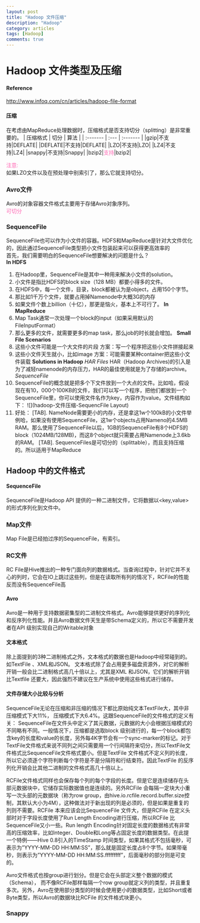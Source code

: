 ```yaml
---
layout: post
title: "Hadoop 文件压缩"
description: "Hadoop"
category: articles
tags: [Hadoop]
comments: true
---
```

Hadoop 文件类型及压缩
=======
####  Reference
<http://www.infoq.com/cn/articles/hadoop-file-format>
#### 压缩
在考虑由MapReduce处理数据时，压缩格式是否支持切分（splitting）是非常重要的。
| 压缩格式 | 切分 | 算法 |
| :------- | :--- | :------- |
|gzip|不支持|DEFLATE|
|DEFLATE|不支持|DEFLATE|
|LZO|不支持|LZO|
|LZ4|不支持|LZ4|
|snappy|不支持|Snappy|
|bzip2|<font color="HotPink">支持</font>|bzip2|

<font color="HotPink">注意:</font></br>
如果LZO文件以及在预处理中别索引了，那么它就支持切分。

### Avro文件
Avro的对象容器文件格式主要用于存储Avro对象序列。</br>
<font color="HotPink">可切分</font>
### SequenceFile
SequenceFile也可以作为小文件的容器。HDFS和MapReduce是针对大文件优化的，因此通过SequenceFile类型把小文件包装起来可以获得更高效率的</br>
首先，我们需要明白的SequenceFile想要解决的问题是什么？</br>
**In HDFS**
1. 在Hadoop里，SequenceFile是其中一种用来解决小文件的solution。
2. 小文件是指比HDFS的block size（128 MB）都要小得多的文件。
3. 在HDFS中，每一个文件，目录，block都被认为是object，占用150个字节。
4. 那比如1千万个文件，就要占用掉Namenode中大概3G的内存
5. 如果文件个数上billion（十亿），那更是恼火，基本上不可行了。
**In MapReduce**
1. Map Task通常一次处理一个block的input（如果采用默认的FileInputFormat）
2. 那么更多的文件，就需要更多的map task，那么job的时长就会增加。
**Small File Scenarios**
1. 这些小文件可能是一个大文件的片段
方案：写一个程序把这些小文件拼接起来
2. 这些小文件天生就小，比如image
方案：可能需要某种container把这些小文件装载
**Solutions in Hadoop**
*HAR Files*
HAR（Hadoop Archives)的引入是为了减轻namenode的内存压力，HAR的最佳使用就是为了存储的archive。
*SequenceFile*
1. SequenceFile的概念就是把多个下文件放到一个大点的文件。比如哈，假设现在有10，000个100KB的文件，我们可以写一个程序，把他们都放到一个SequenceFile里，你可以使用文件名作为key，内容作为value。文件结构如下：
![](hadoop-文件压缩-SequencFile Layout)
2. 好处：
[TAB]. NameNode需要更小的内存，还是拿这1w个100kB的小文件举例哈，如果没有使用SequenceFile，这1w个objects占用Nameno的4.5MB RAM。那么使用了SequenceFile以后，1GB的SequenceFile有8个HDFS的block（1024MB/128MB)，而这8个object就只需要占用Namenode上3.6kb的RAM。
[TAB]. SequenceFiles是可切分的（splittable），而且支持压缩的。所以适用于MapReduce
## Hadoop 中的文件格式
#### SequenceFile
SequenceFile是Hadoop API 提供的一种二进制文件，它将数据以<key,value>的形式序列化到文件中。
### Map文件
Map File是已经拍过序的SequenceFile，有索引。
### RC文件
RC File是Hive推出的一种专门面向列的数据格式。当查询过程中，针对它并不关心的列时，它会在IO上跳过这些列，但是在读取所有列的情况下，RCFile的性能反而没有SequenceFile高
#### Avro
Avro是一种用于支持数据密集型的二进制文件格式。Avro能够提供更好的序列化和反序列化性能。并且Avro数据文件天生是带Schema定义的，所以它不需要开发者在API 级别实现自己的Writable对象
#### 文本格式
除上面提到的3种二进制格式之外，文本格式的数据也是Hadoop中经常碰到的。如TextFile 、XML和JSON。 文本格式除了会占用更多磁盘资源外，对它的解析开销一般会比二进制格式高几十倍以上，尤其是XML 和JSON，它们的解析开销比Textfile 还要大，因此强烈不建议在生产系统中使用这些格式进行储存。
#### 文件存储大小比较与分析
SequenceFile无论在压缩和非压缩的情况下都比原始纯文本TextFile大，其中非压缩模式下大11%， 压缩模式下大6.4%。这跟SequenceFile的文件格式的定义有关： SequenceFile在文件头中定义了其元数据，元数据的大小会根据压缩模式的不同略有不同。一般情况下，压缩都是选取block 级别进行的，每一个block都包含key的长度和value的长度，另外每4K字节会有一个sync-marker的标记。对于TextFile文件格式来说不同列之间只需要用一个行间隔符来切分，所以TextFile文件格式比SequenceFile文件格式要小。但是TextFile 文件格式不定义列的长度，所以它必须逐个字符判断每个字符是不是分隔符和行结束符。因此TextFile 的反序列化开销会比其他二进制的文件格式高几十倍以上。</br>

RCFile文件格式同样也会保存每个列的每个字段的长度。但是它是连续储存在头部元数据块中，它储存实际数据值也是连续的。另外RCFile 会每隔一定块大小重写一次头部的元数据块（称为row group，由hive.io.rcfile.record.buffer.size控制，其默认大小为4M），这种做法对于新出现的列是必须的，但是如果是重复的列则不需要。RCFile 本来应该会比SequenceFile 文件大，但是RCFile 在定义头部时对于字段长度使用了Run Length Encoding进行压缩，所以RCFile 比SequenceFile又小一些。Run length Encoding针对固定长度的数据格式有非常高的压缩效率，比如Integer、Double和Long等占固定长度的数据类型。在此提一个特例——Hive 0.8引入的TimeStamp 时间类型，如果其格式不包括毫秒，可表示为”YYYY-MM-DD HH:MM:SS”，那么就是固定长度占8个字节。如果带毫秒，则表示为”YYYY-MM-DD HH:MM:SS.fffffffff”，后面毫秒的部分则是可变的。</br>

Avro文件格式也按group进行划分。但是它会在头部定义整个数据的模式（Schema）， 而不像RCFile那样每隔一个row group就定义列的类型，并且重复多次。另外，Avro在使用部分类型的时候会使用更小的数据类型，比如Short或者Byte类型，所以Avro的数据块比RCFile 的文件格式块更小。</br>
### Snappy
